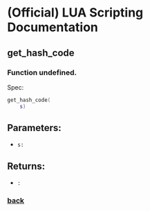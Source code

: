 
# (Official) LUA Scripting Documentation

## get_hash_code

### Function undefined.

Spec:
```lua
get_hash_code(
	s)
```
## Parameters:
- `s:` 
## Returns:
- `:` 
### [back](../other)
